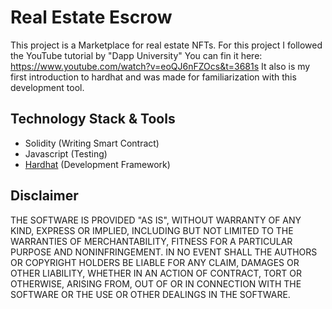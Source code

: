 # Real Estate Escrow

This project is a Marketplace for real estate NFTs.
For this project I followed the YouTube tutorial by "Dapp University" 
You can fin it here: https://www.youtube.com/watch?v=eoQJ6nFZOcs&t=3681s
It also is my first introduction to hardhat and was made for familiarization with this development tool.

## Technology Stack & Tools

- Solidity (Writing Smart Contract)
- Javascript (Testing)
- [Hardhat](https://hardhat.org/) (Development Framework)

## Disclaimer
THE SOFTWARE IS PROVIDED "AS IS", WITHOUT WARRANTY OF ANY KIND, EXPRESS OR IMPLIED, INCLUDING BUT NOT LIMITED TO THE WARRANTIES OF MERCHANTABILITY, FITNESS FOR A PARTICULAR PURPOSE AND NONINFRINGEMENT. IN NO EVENT SHALL THE AUTHORS OR COPYRIGHT HOLDERS BE LIABLE FOR ANY CLAIM, DAMAGES OR OTHER LIABILITY, WHETHER IN AN ACTION OF CONTRACT, TORT OR OTHERWISE, ARISING FROM, OUT OF OR IN CONNECTION WITH THE SOFTWARE OR THE USE OR OTHER DEALINGS IN THE SOFTWARE.
